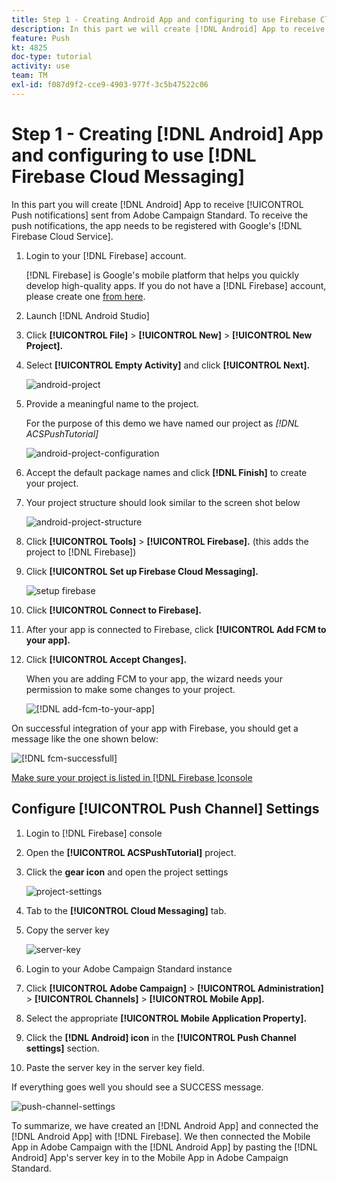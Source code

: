 ```yaml
---
title: Step 1 - Creating Android App and configuring to use Firebase Cloud Messaging
description: In this part we will create [!DNL Android] App to receive [!UICONTROL Push notifications] sent from Adobe Campaign Standard. In order to receive the push notifications, the app needs to be registered with Google's [!DNL Firebase Cloud Service].
feature: Push
kt: 4825
doc-type: tutorial
activity: use
team: TM
exl-id: f087d9f2-cce9-4903-977f-3c5b47522c06
---
```

# Step 1 - Creating [!DNL Android] App and configuring to use [!DNL Firebase Cloud Messaging]

In this part you will create [!DNL Android] App to receive [!UICONTROL Push notifications] sent from Adobe Campaign Standard. To receive the push notifications, the app needs to be registered with Google's [!DNL Firebase Cloud Service].

1. Login to your [!DNL Firebase] account.
   
    [!DNL Firebase] is Google's mobile platform that helps you quickly develop high-quality apps. If you do not have a [!DNL Firebase] account, please create one [from here](https://firebase.google.com).

2. Launch [!DNL Android Studio]
3. Click **[!UICONTROL File]** > **[!UICONTROL New]** > **[!UICONTROL New Project].**
4. Select **[!UICONTROL Empty Activity]** and click **[!UICONTROL Next].**

    ![android-project](assets/android-project.PNG)

5. Provide a meaningful name to the project.

   For the purpose of this demo we have named our project as *[!DNL ACSPushTutorial]*

   ![android-project-configuration](assets/android-project-configuration.PNG)

6. Accept the default package names and click **[!DNL Finish]** to create your project.
7. Your project structure should look similar to the screen shot below

    ![android-project-structure](assets/android-project-structure.PNG)

8. Click **[!UICONTROL Tools]** > **[!UICONTROL Firebase].** (this adds the project to [!DNL Firebase])
9. Click **[!UICONTROL Set up Firebase Cloud Messaging].**

    ![setup firebase](assets/android-project-firebase-messaging.PNG)

10. Click **[!UICONTROL Connect to Firebase].**
11. After your app is connected to Firebase, click **[!UICONTROL Add FCM to your app].**
12. Click **[!UICONTROL Accept Changes].**

    When you are adding FCM to your app, the wizard needs your permission to make some changes to your project.

    ![[!DNL add-fcm-to-your-app]](assets/firebase-add-fcm-to-app.PNG)

On successful integration of your app with Firebase, you should get a message like the one shown below:

 ![[!DNL fcm-successfull]](assets/android-firebase-success.PNG)

[Make sure your project is listed in [!DNL Firebase ]console](https://console.firebase.google.com/)

## Configure [!UICONTROL Push Channel] Settings

1. Login to [!DNL Firebase] console
2. Open the **[!UICONTROL ACSPushTutorial]** project.
3. Click the **gear icon** and open the project settings

    ![project-settings](assets/firebase-project-settings.PNG)

4. Tab to the **[!UICONTROL Cloud Messaging]** tab. 
5. Copy the server key

    ![server-key](assets/firebase-server-key.PNG)

6. Login to your Adobe Campaign Standard instance
7. Click **[!UICONTROL Adobe Campaign]** > **[!UICONTROL Administration]** > **[!UICONTROL Channels]** > **[!UICONTROL Mobile App].**
8. Select the appropriate **[!UICONTROL Mobile Application Property].**
9. Click the **[!DNL Android] icon** in the **[!UICONTROL Push Channel settings]** section.
10. Paste the server key in the server key field.

If everything goes well you should see a SUCCESS message.

![push-channel-settings](assets/push-channel-settings.PNG)

To summarize, we have created an [!DNL Android App] and connected the [!DNL Android App] with [!DNL Firebase]. We then connected the Mobile App in Adobe Campaign with the [!DNL Android App] by pasting the [!DNL Android] App's server key in to the Mobile App in Adobe Campaign Standard.
